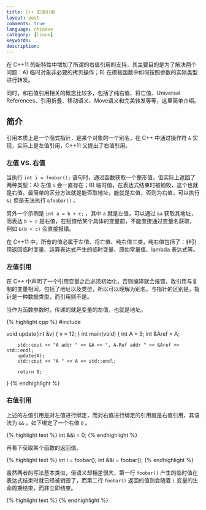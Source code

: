 ```yaml
---
title: C++ 右值引用
layout: post
comments: true
language: chinese
category: [linux]
keywords:
description:
---
```


在 C++11 的新特性中增加了所谓的右值引用的支持，其主要目的是为了解决两个问题：A) 临时对象非必要的拷贝操作；B) 在模板函数中如何按照参数的实际类型进行转发。

同时，和右值引用相关的概念比较多，包括了纯右值、将亡值、Universal References、引用折叠、移动语义、Move语义和完美转发等等，这里简单介绍。

<!-- more -->

## 简介

引用本质上是一个隐式指针，是某个对象的一个别名，在 C++ 中通过操作符 `&` 实现，实际上是左值引用，C++11 又提出了右值引用。

### 左值 VS. 右值

当执行 `int i = foobar();` 语句时，通过函数获取一个整形值，但实际上返回了两种类型：A) 左值 `i` 会一直存在；B) 临时值，在表达式结束时被销毁，这个也就是右值。最简单的区分方法就是能否取地址，能就是左值，否则为右值，可以执行 `&i` 但是无法执行 `&foobar()` 。

另外一个示例是 `int a = b + c;` ，其中 `a` 就是左值，可以通过 `&a` 获取其地址，而表达 `b + c` 是右值，在赋值给某个具体的变量前，不能直接通过变量名获取，例如 `&(b + c)` 会直接报错。

在 C++11 中，所有的值必属于左值、将亡值、纯右值三类，纯右值包括了：非引用返回临时变量、运算表达式产生的临时变量、原始常量值、lambda 表达式等。

### 左值引用

在 C++ 中声明了一个引用变量之后必须初始化，否则编译就会报错，改引用与复制的变量相同，包括了地址以及类型，所以可以理解为别名。与指针的区别是，指针是一种数据类型，而引用则不是。

当作为函数参数时，传递的就是变量的左值，也就是地址。

{% highlight cpp %}
#include <iostream>

void update(int &v)
{
        v = 12;
}
int main(void)
{
        int A = 3;
        int &Aref = A;

        std::cout << "A addr " << &A << ", A-Ref addr " << &Aref << std::endl;
        update(A);
        std::cout << "A " << A << std::endl;

        return 0;
}
{% endhighlight %}

### 右值引用

上述的左值引用是对左值进行绑定，而对右值进行绑定的引用就是右值引用，其语法为 `&&` ，如下绑定了一个右值 `0` 。

{% highlight text %}
int &&i = 0;
{% endhighlight %}

再看下获取某个函数的返回值。

{% highlight text %}
int i = foobar();
int &&i = foobar();
{% endhighlight %}

虽然两者的写法基本类似，但语义却相差很大，第一行 `foobar()` 产生的临时值在表达式结束时就已经被销毁了，而第二行 `foobar()` 返回的值则会随着 `i` 变量的生命周期结束，而非立即结束。

<!--
https://www.cnblogs.com/qicosmos/p/4283455.html
https://liam.page/2016/12/11/rvalue-reference-in-Cpp/
https://www.cnblogs.com/Braveliu/p/6220906.html
https://juejin.im/post/59c3932d6fb9a00a4b0c4f5b
https://www.ibm.com/developerworks/cn/aix/library/1307_lisl_c11/index.html
https://blog.csdn.net/xiaolewennofollow/article/details/52559306
-->


{% highlight text %}
{% endhighlight %}
